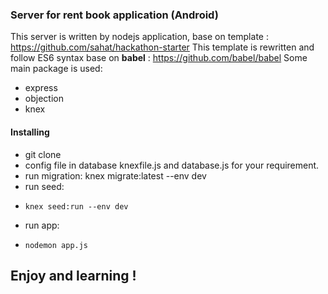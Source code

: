 ### Server for rent book application (Android)

This server is written by nodejs application, base on template : https://github.com/sahat/hackathon-starter
This template is rewritten and follow ES6 syntax base on **babel** : https://github.com/babel/babel
Some main package is used:
  - express
  - objection
  - knex

#### Installing

  - git clone
  - config file in database knexfile.js and database.js for your requirement.
  - run migration: knex migrate:latest --env dev
  - run seed:
  -     knex seed:run --env dev
  - run app:
  -     nodemon app.js

## Enjoy and learning !
